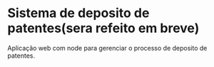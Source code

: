 # Sistema de deposito de patentes(sera refeito em breve)
 Aplicação web com node para gerenciar o processo de deposito de patentes.
